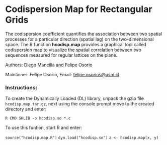 # Codispersion Map for Rectangular Grids

The codispersion coefficient quantifies the association between two spatial processes for a particular direction (spatial lag) on the two-dimensional space. The R function **hcodisp.map** provides a graphical tool called codispersion map to visualize the spatial correlation between two sequences measured for regular lattices on the plane.

Authors: Diego Mancilla and Felipe Osorio

Maintainer: Felipe Osorio, Email: felipe.osorios@usm.cl

### Instructions: 
To create the Dynamically Loaded (DL) library, unpack the gzip file `hcodisp.map.tar.gz`, next using the console prompt move to the created directory and enter:

```shell
R CMD SHLIB -o hcodisp.so *.c
```

To use this funtion, start R and enter:

`source("hcodisp.map.R")`
`dyn.load("hcodisp.so")`
`z <- hcodisp.map(x, y)`

